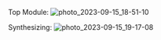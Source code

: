 Top Module:
![photo_2023-09-15_18-51-10](https://github.com/Mohamedfares10/2_Sequance_Detector_Checker/assets/132834702/56c150bb-484c-4e66-8d6f-9ede1db0a6d6)

Synthesizing:
![photo_2023-09-15_19-17-08](https://github.com/Mohamedfares10/2_Sequance_Detector_Checker/assets/132834702/1069e974-acdf-4d18-9a47-95a3faf8f0fd)


